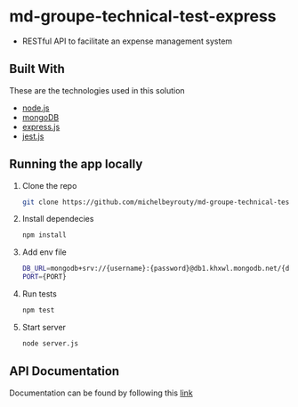 # md-groupe-technical-test-express

- RESTful API to facilitate an expense management system

## Built With

These are the technologies used in this solution

- [node.js](https://nodejs.org)
- [mongoDB](https://www.mongodb.com)
- [express.js](https://expressjs.com)
- [jest.js](https://jestjs.io/)

## Running the app locally

1.  Clone the repo
    ```sh
    git clone https://github.com/michelbeyrouty/md-groupe-technical-test.git
    ```
2.  Install dependecies

    ```sh
    npm install
    ```

3.  Add env file

    ```sh
    DB_URL=mongodb+srv://{username}:{password}@db1.khxwl.mongodb.net/{dbName}?retryWrites=true&w=majority
    PORT={PORT}
    ```

4.  Run tests

    ```sh
    npm test
    ```

5.  Start server
    ```sh
    node server.js
    ```

## API Documentation

Documentation can be found by following this [link](https://app.swaggerhub.com/apis/michel_beyrouty/MD-groupe-expenses/1.0.0)
